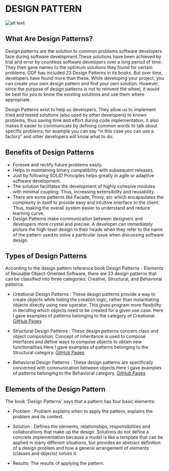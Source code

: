# DESIGN PATTERN

![alt text](https://miro.medium.com/max/630/0*MJm0gosQpDVaToFB.png)

## What Are Design Patterns?

Design patterns are the solution to common problems software developers face during software development.These solutions have been achieved by trial and error by countless software developers over a long period of time. They then gave names to the optimum solutions they found for certain problems. GOF has included 23 Design Patterns in its books. But over time, developers have found more than these. While developing your project, you can create your own design pattern and find your own solution. However, since the purpose of design patterns is not to reinvent the wheel, it would be best for you to know the existing solutions and use them where appropriate.

Design Patterns exist to help us developers. They allow us to implement tried and tested solutions (also used by other developers) to known problems, thus saving time and effort during code implementation. It also makes it easier to communicate by defining common words to talk about specific problems, for example you can say “in this case you can use a factory” and other developers will know what to do.

## Benefits of Design Patterns

- Foresee and rectify future problems easily.
- Helps in maintaining binary compatibility with subsequent releases.
- Just by following SOLID Principles helps greatly in agile or adaptive software development.
- The solution facilitates the development of highly cohesive modules with minimal coupling. Thus, increasing extensibility and reusability.
- There are some patterns like Facade, Proxy, etc which encapsulates the complexity in itself to provide easy and intuitive interface to the client. Thus, making the overall system easier to understand and reduce learning curve.
- Design Patterns make communication between designers and developers more crystal and precise. A developer can immediately picture the high-level design in their heads when they refer to the name of the pattern used to solve a particular issue when discussing software design.

## Types of Design Patterns

According to the design pattern reference book Design Patterns - Elements of Reusable Object-Oriented Software, there are 23 design patterns that can be classified into three categories: Creative, Structural, and Behavioral patterns.
 
- Creational Design Patterns : These design patterns provide a way to create objects while hiding the creation logic, rather than instantiating objects directly using new operator. This gives program more flexibility in deciding which objects need to be created for a given use case. Here I gave examples of patterns belonging to the category of Creational. [GitHub Pages](https://github.com/oguzhanKomcu/Design_Patterns/tree/master/Creational_Patterns)

- Structural Design Patterns : These design patterns concern class and object composition. Concept of inheritance is used to compose interfaces and define ways to compose objects to obtain new functionalities.Here I gave examples of patterns belonging to the Structural category. [GitHub Pages](https://github.com/oguzhanKomcu/Design_Patterns/tree/master/Structural_Patterns)
 
- Behavioral Design Patterns : These design patterns are specifically concerned with communication between objects.Here I gave examples of patterns belonging to the Behavioral category. [GitHub Pages](https://github.com/oguzhanKomcu/Design_Patterns/tree/master/Behavioral_Patterns)


## Elements of the Design Pattern

The book 'Design Patterns' says that a pattern has four basic elements: 

- Problem : Problem explains when to apply the pattern, explains the problem and its context.

- Solution : Defines the elements, relationships, responsibilities and collaborations that make up the design. Solutions do not define a concrete implementation because a model is like a template that can be applied in many different situations, but provides an abstract definition of a design problem and how a general arrangement of elements (classes and objects) solves it.
- Results: The results of applying the pattern.

